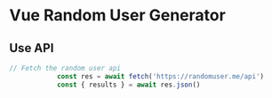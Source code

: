 # Vue Random User Generator

## Use API

```Javascript
// Fetch the random user api
            const res = await fetch('https://randomuser.me/api')
            const { results } = await res.json()
```
